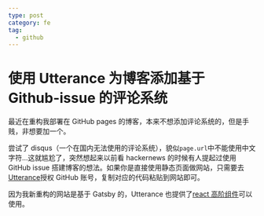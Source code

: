 ```yaml
---
type: post
category: fe
tag:
  - github
---
```


# 使用 Utterance 为博客添加基于 Github-issue 的评论系统

最近在重构我部署在 GitHub pages 的博客，本来不想添加评论系统的，但是手贱，非想要加一个。

尝试了 disqus（一个在国内无法使用的评论系统），貌似`page.url`中不能使用中文字符...这就尴尬了，突然想起来以前看 hackernews 的时候有人提起过使用 GitHub issue 搭建博客的想法。如果你是直接使用静态页面做网站，只需要去[Utterance](https://utteranc.es/)授权 GitHub 账号，复制对应的代码粘贴到网站即可。

因为我新重构的网站是基于 Gatsby 的，Utterance 也提供了[react 高阶组件](https://www.npmjs.com/package/with-utterances)可以使用。
